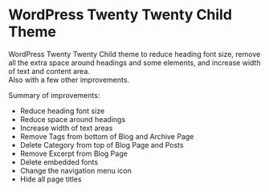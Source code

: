 # WordPress Twenty Twenty Child Theme

WordPress Twenty Twenty Child theme to reduce heading font size, remove all the extra space around headings and some elements, and increase width of text and content area.  
Also with a few other improvements.  

Summary of improvements:

* Reduce heading font size
* Reduce space around headings
* Increase width of text areas
* Remove Tags from bottom of Blog and Archive Page
* Delete Category from top of Blog Page and Posts
* Remove Excerpt from Blog Page
* Delete embedded fonts
* Change the navigation menu icon
* Hide all page titles
